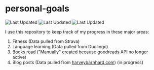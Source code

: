 # personal-goals
![Last Updated](https://img.shields.io/date/1613342614?color=FC4C02&label=Fitness%20Updated&logo=strava)
![Last Updated](https://img.shields.io/date/1613342614?color=7ac70c&label=Language%20Updated&logo=duolingo)
![Last Updated](https://img.shields.io/date/1613342614?color=e9e5cd&label=Books%20Updated&logo=goodreads)

I use this repository to keep track of my progress in these major areas:

1. Fitness (Data pulled from Strava)
2. Language learning (Data pulled from Duolingo)
3. Books read ("Manually" created because goodreads API no longer active)
4. Blog posts (Data pulled from [harveybarnhard.com](https://harveybarnhard.com)) (in progress)
